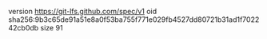 version https://git-lfs.github.com/spec/v1
oid sha256:9b3c65de91a51e8a0f53ba755f771e029fb4527dd80721b31ad1f702242cb0db
size 91
